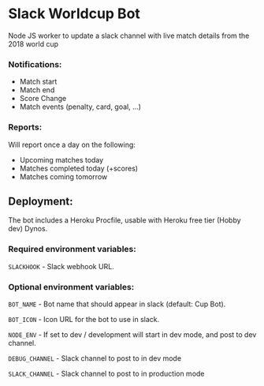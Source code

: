 # Slack Worldcup Bot

Node JS worker to update a slack channel with live match details from the 2018 world cup

### Notifications:
- Match start
- Match end
- Score Change
- Match events (penalty, card, goal, ...)

### Reports: 
Will report once a day on the following:
- Upcoming matches today
- Matches completed today (+scores)
- Matches coming tomorrow

## Deployment:

The bot includes a Heroku Procfile, usable with Heroku free tier (Hobby dev) Dynos.

### Required environment variables:

`SLACKHOOK` - Slack webhook URL.

### Optional environment variables:

`BOT_NAME` - Bot name that should appear in slack (default: Cup Bot). 

`BOT_ICON` - Icon URL for the bot to use in slack.

`NODE_ENV` - If set to dev / development will start in dev mode, and post to dev channel.

`DEBUG_CHANNEL` - Slack channel to post to in dev mode

`SLACK_CHANNEL` - Slack channel to post to in production mode
